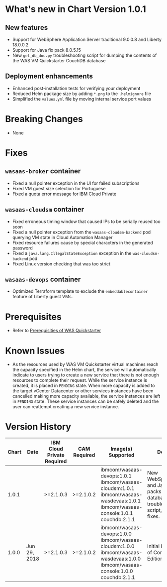 # What's new in Chart Version 1.0.1

## New features

- Support for WebSphere Application Server traditional 9.0.0.8 and Liberty 18.0.0.2
- Support for Java fix pack 8.0.5.15
- New `get_db_doc.py` troubleshooting script for dumping the contents of the WAS VM Quickstarter CouchDB database

## Deployment enhancements

- Enhanced post-installation tests for verifying your deployment
- Reduced Helm package size by adding `*.png` to the `.helmignore` file
- Simplified the `values.yml` file by moving internal service port values

# Breaking Changes
  - None

# Fixes

## `wasaas-broker` container

- Fixed a null pointer exception in the UI for failed subscriptions
- Fixed VM guest size selection for Portuguese
- Fixed a quota error message for IBM Cloud Private

## `wasaas-cloudsm` container

- Fixed erroneous timing window that caused IPs to be serially reused too soon
- Fixed a null pointer exception from the `wasaas-cloudsm-backend` pod querying VM state in Cloud Automation Manager
- Fixed resource failures cause by special characters in the generated password
- Fixed a `java.lang.IllegalStateException` exception in the `was-cloudsm-backend` pod
- Fixed Linux version checking that was too strict

## `wasaas-devops` container

- Optimized Terraform template to exclude the `embeddablecontainer` feature of Liberty guest VMs.

# Prerequisites
  - Refer to [Prerequisities of WAS Quickstarter](http://ibm.biz/WASQuickstarterPrerequisites)

# Known Issues
  - As the resources used by WAS VM Quickstarter virtual machines reach the capacity specified in the Helm chart, the service will automatically indicate to users trying to create a new service that there is not enough resources to complete their request.   While the service instance is created, it is placed in `PENDING` state.  When more capacity is added to the target vCenter Datacenter or other services instances have been cancelled making more capacity available, the service instances are left in `PENDING` state.  These service instances can be safely deleted and the user can reattempt creating a new service instance.

# Version History

| Chart | Date | IBM Cloud Private Required | CAM Required | Image(s) Supported |  Details |
| ----- | ---- | ------------ | ------------------ | ---------------- | ------- |
| 1.0.1 |      | >=2.1.0.3 | >=2.1.0.2 | ibmcom/wasaas-devops:1.0.1 ibmcom/wasaas-cloudsm:1.0.1 ibmcom/wasaas-wasdevaas:1.0.1 ibmcom/wasaas-console:1.0.1 couchdb:2.1.1 | New WebSphere and Java fix packs and database troubleshooting script, plus fixes. |
| 1.0.0 | Jun 29, 2018| >=2.1.0.3 | >=2.1.0.2 |  ibmcom/wasaas-devops:1.0.0 ibmcom/wasaas-cloudsm:1.0.0 ibmcom/wasaas-wasdevaas:1.0.0 ibmcom/wasaas-console:1.0.0 couchdb:2.1.1 | Initial Delivery of Community Edition. |
